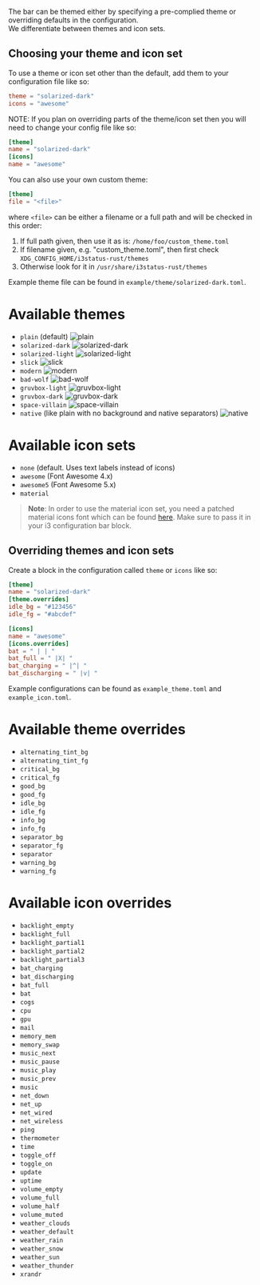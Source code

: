 The bar can be themed either by specifying a pre-complied theme or overriding defaults in the configuration.  
We differentiate between themes and icon sets.

## Choosing your theme and icon set
To use a theme or icon set other than the default, add them to your configuration file like so:
```toml
theme = "solarized-dark"
icons = "awesome"
```
NOTE: If you plan on overriding parts of the theme/icon set then you will need to change your config file like so:
```toml
[theme]
name = "solarized-dark"
[icons]
name = "awesome"
```

You can also use your own custom theme:

```toml
[theme]
file = "<file>"
```

where `<file>` can be either a filename or a full path and will be checked in this order:

1. If full path given, then use it as is: `/home/foo/custom_theme.toml`
2. If filename given, e.g. "custom_theme.toml", then first check `XDG_CONFIG_HOME/i3status-rust/themes`
3. Otherwise look for it in `/usr/share/i3status-rust/themes`

Example theme file can be found in `example/theme/solarized-dark.toml`.

# Available themes

* `plain` (default)
![plain](https://raw.githubusercontent.com/greshake/i3status-rust/master/img/themes/plain.png)
* `solarized-dark`
![solarized-dark](https://raw.githubusercontent.com/greshake/i3status-rust/master/img/themes/solarized_dark.png)
* `solarized-light`
![solarized-light](https://raw.githubusercontent.com/greshake/i3status-rust/master/img/themes/solarized_light.png)
* `slick`
![slick](https://raw.githubusercontent.com/greshake/i3status-rust/master/img/themes/slick.png)
* `modern`
![modern](https://raw.githubusercontent.com/greshake/i3status-rust/master/img/themes/modern.png)
* `bad-wolf`
![bad-wolf](https://raw.githubusercontent.com/greshake/i3status-rust/master/img/themes/bad_wolf.png)
* `gruvbox-light`
![gruvbox-light](https://raw.githubusercontent.com/greshake/i3status-rust/master/img/themes/gruvbox_light.png)
* `gruvbox-dark`
![gruvbox-dark](https://raw.githubusercontent.com/greshake/i3status-rust/master/img/themes/gruvbox_dark.png)
* `space-villain`
![space-villain](https://raw.githubusercontent.com/greshake/i3status-rust/master/img/themes/space_villain.png)
* `native` (like plain with no background and native separators)
![native](https://raw.githubusercontent.com/greshake/i3status-rust/master/img/themes/native.png)

# Available icon sets

* `none` (default. Uses text labels instead of icons)
* `awesome` (Font Awesome 4.x)
* `awesome5` (Font Awesome 5.x)
* `material`

> **Note**: In order to use the material icon set, you need a patched material icons font which can be found [here](https://gist.github.com/draoncc/3c20d8d4262892ccd2e227eefeafa8ef/raw/3e6e12c213fba1ec28aaa26430c3606874754c30/MaterialIcons-Regular-for-inline.ttf). Make sure to pass it in your i3 configuration bar block.

## Overriding themes and icon sets

Create a block in the configuration called `theme` or `icons` like so:

```toml
[theme]
name = "solarized-dark"
[theme.overrides]
idle_bg = "#123456"
idle_fg = "#abcdef"

[icons]
name = "awesome"
[icons.overrides]
bat = " | | "
bat_full = " |X| "
bat_charging = " |^| "
bat_discharging = " |v| "
```

Example configurations can be found as `example_theme.toml` and `example_icon.toml`.

# Available theme overrides

* `alternating_tint_bg`
* `alternating_tint_fg`
* `critical_bg`
* `critical_fg`
* `good_bg`
* `good_fg`
* `idle_bg`
* `idle_fg`
* `info_bg`
* `info_fg`
* `separator_bg`
* `separator_fg`
* `separator`
* `warning_bg`
* `warning_fg`

# Available icon overrides

* `backlight_empty`
* `backlight_full`
* `backlight_partial1`
* `backlight_partial2`
* `backlight_partial3`
* `bat_charging`
* `bat_discharging`
* `bat_full`
* `bat`
* `cogs`
* `cpu`
* `gpu`
* `mail`
* `memory_mem`
* `memory_swap`
* `music_next`
* `music_pause`
* `music_play`
* `music_prev`
* `music`
* `net_down`
* `net_up`
* `net_wired`
* `net_wireless`
* `ping`
* `thermometer`
* `time`
* `toggle_off`
* `toggle_on`
* `update`
* `uptime`
* `volume_empty`
* `volume_full`
* `volume_half`
* `volume_muted`
* `weather_clouds`
* `weather_default`
* `weather_rain`
* `weather_snow`
* `weather_sun`
* `weather_thunder`
* `xrandr`
